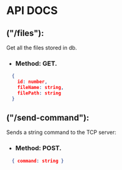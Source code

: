 # API DOCS

## ("/files"):

Get all the files stored in db.

- ### Method: GET.

```json
  {
    id: number,
    fileName: string,
    filePath: string
  }
```

## ("/send-command"):

Sends a string command to the TCP server:

- ### Method: POST.

```json
  { command: string }
```
